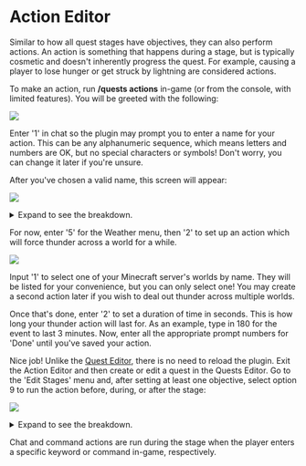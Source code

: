 # Action Editor

Similar to how all quest stages have objectives, they can also perform actions. An action is something that happens during a stage, but is typically cosmetic and doesn't inherently progress the quest. For example, causing a player to lose hunger or get struck by lightning are considered actions.

To make an action, run **/quests actions** in-game (or from the console, with limited features). You will be greeted with the following:

![](../.gitbook/assets/action\_editor.png)

Enter '1' in chat so the plugin may prompt you to enter a name for your action. This can be any alphanumeric sequence, which means letters and numbers are OK, but no special characters or symbols! Don't worry, you can change it later if you're unsure.

After you've chosen a valid name, this screen will appear:

![](../.gitbook/assets/action\_main.png)

<details>

<summary>Expand to see the breakdown.</summary>

1. Change the name of your action
2. Send message, clear inventory, give items, apply potion effects, set hunger level, set saturation level, teleport to location, or execute commands
3. Set time to fail quest and whether to cancel the quest timer
4. Set effects or set explosion locations
5. Set storm or thunder in a particular world, or set lightning strike locations
6. Action to spawn mobs
7. Run a [Denizen](https://pikamug.gitbook.io/quests/beginner/dependencies#denizen) script
8. Action to fail the quest
9. Finish working on your action
10. Discard all work on your action

</details>

For now, enter '5' for the Weather menu, then '2' to set up an action which will force thunder across a world for a while.

![](../.gitbook/assets/action\_thunder.png)

Input '1' to select one of your Minecraft server's worlds by name. They will be listed for your convenience, but you can only select one! You may create a second action later if you wish to deal out thunder across multiple worlds.

Once that's done, enter '2' to set a duration of time in seconds. This is how long your thunder action will last for. As an example, type in 180 for the event to last 3 minutes. Now, enter all the appropriate prompt numbers for 'Done' until you've saved your action.

Nice job! Unlike the [Quest Editor](../setup/quests-editor.md), there is no need to reload the plugin. Exit the Action Editor and then create or edit a quest in the Quests Editor. Go to the 'Edit Stages' menu and, after setting at least one objective, select option 9 to run the action before, during, or after the stage:

![](../.gitbook/assets/action\_quest.png)

<details>

<summary>Expand to see the breakdown.</summary>

1. Activate on start of stage
2. Activate at end of stage
3. Activate if player fails quest
4. Activate if player dies during stage
5. Activate if player disconnects during stage
6. Activate if chat message sent during stage
7. Activate if command run during stage
8. Save and return to previous menu

</details>

Chat and command actions are run during the stage when the player enters a specific keyword or command in-game, respectively.
